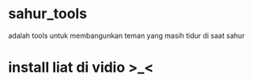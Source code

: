 # sahur_tools
adalah tools untuk membangunkan teman yang masih tidur di saat sahur
# install liat di vidio >_<
